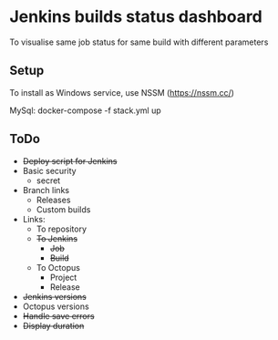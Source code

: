 # Jenkins builds status dashboard 

To visualise same job status for same build with different parameters


## Setup
To install as Windows service, use NSSM (https://nssm.cc/)



MySql: docker-compose -f stack.yml up

## ToDo 
 - ~~Deploy script for Jenkins~~
 - Basic security
    - secret   
 - Branch links
    - Releases
    - Custom builds
 - Links:
    - To repository
    - ~~To Jenkins~~
        - ~~Job~~
        - ~~Build~~
    - To Octopus
        - Project
        - Release
 - ~~Jenkins versions~~ 
 - Octopus versions
 - ~~Handle save errors~~
 - ~~Display duration~~
        
